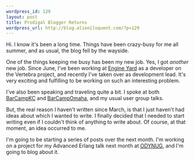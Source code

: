 ```yaml
--- 
wordpress_id: 129
layout: post
title: Prodigal Blogger Returns
wordpress_url: http://blog.alieniloquent.com/?p=129
---
```

Hi. I know it's been a long time. Things have been crazy-busy for me all summer, and as usual, the blog fell by the wayside.

One of the things keeping me busy has been my new job. Yes, I got <em>another</em> new job. Since June, I've been working at <a href="http://www.engineyard.com">Engine Yard</a> as a developer on the Vertebra project, and recently I've taken over as development lead. It's very exciting and fulfilling to be working on such an interesting problem.

I've also been speaking and traveling quite a bit. I spoke at both <a href="http://barcamp.org/BarCampKC">BarCampKC</a> and <a href="http://www.barcampomaha.org">BarCampOmaha</a>, and my usual user group talks.

But, the real reason I haven't written since March, is that I just haven't had ideas about which I wanted to write. I finally decided that I needed to start writing even if I couldn't think of anything to write about. Of course, at that moment, an idea occurred to me.

I'm going to be starting a series of posts over the next month. I'm working on a project for my Advanced Erlang talk next month at <a href="http://odynug.kicks-ass.org"><acronym title="Omaha Dynamic Language User Group">ODYNUG</acronym></a>, and I'm going to blog about it.
